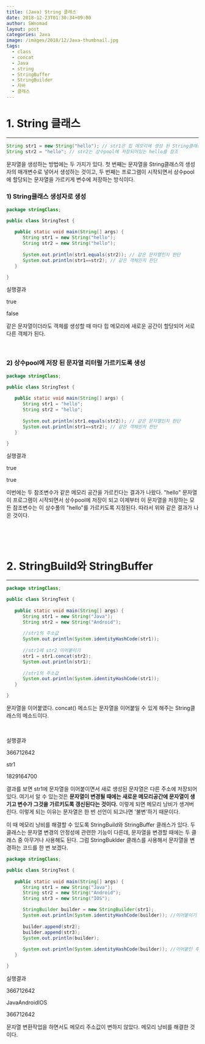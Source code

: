 ```yaml
---
title: (Java) String 클래스
date: 2018-12-23T01:30:34+09:00
author: SWnomad
layout: post
categories: Java
image: /images/2018/12/Java-thumbnail.jpg
tags:
  - class
  - concat
  - Java
  - string
  - StringBuffer
  - StringBuilder
  - 자바
  - 클래스
---
```

# 1. String 클래스

* * *

~~~ java
String str1 = new String("hello"); // str1은 힙 메모리에 생성 된 String클래스의 객체를 참조
String str2 = "hello"; // str2는 상수pool에 저장되어있는 hello를 참조
~~~

문자열을 생성하는 방법에는 두 가지가 있다. 첫 번째는 문자열을 String클래스의 생성자의 매개변수로 넣어서 생성하는 것이고, 두 번째는 프로그램이 시작되면서 상수pool에 할당되는 문자열을 가르키게 변수에 저장하는 방식이다.

### 1) String클래스 생성자로 생성

~~~ java
package stringClass;

public class StringTest {
   
   public static void main(String[] args) {
      String str1 = new String("hello");
      String str2 = new String("hello");
      
      System.out.println(str1.equals(str2)); // 같은 문자열인지 판단
      System.out.println(str1==str2); // 같은 객체인지 판단
   }

}
~~~

실행결과

true


false


 같은 문자열이더라도 객체를 생성할 때 마다 힙 메모리에 새로운 공간이 할당되어 서로 다른 객체가 된다.

&nbsp;

### 2) 상수pool에 저장 된 문자열 리터럴 가르키도록 생성

~~~ java
package stringClass;

public class StringTest {
   
   public static void main(String[] args) {
      String str1 = "hello";
      String str2 = "hello";
      
      System.out.println(str1.equals(str2)); // 같은 문자열인지 판단
      System.out.println(str1==str2); // 같은 객체인지 판단
   }

}
~~~

실행결과

true


true


 이번에는 두 참조변수가 같은 메모리 공간을 가르킨다는 결과가 나왔다. "hello" 문자열이 프로그램이 시작되면서 상수pool에 저장이 되고 이제부터 이 문자열을 저장하는 모든 참조변수는 이 상수풀의 "hello"를 가르키도록 지정된다. 따라서 위와 같은 결과가 나온 것이다.

&nbsp;

&nbsp;

# 2. StringBuild와 StringBuffer

* * *

~~~ java
package stringClass;

public class StringTest {
   
   public static void main(String[] args) {
      String str1 = new String("Java");
      String str2 = new String("Android");
      
      //str1의 주소값
      System.out.println(System.identityHashCode(str1));
      
      //str1에 str2 이어붙이기
      str1 = str1.concat(str2);
      System.out.println(str1);
      
      //str1의 주소값
      System.out.println(System.identityHashCode(str1));
   }

}
~~~

문자열을 이어붙였다. concat() 메소드는 문자열을 이어붙일 수 있게 해주는 String클래스의 메소드이다.

&nbsp;

실행결과

366712642


str1


1829164700


 

결과를 보면 str1에 문자열을 이어붙이면서 새로 생성된 문자열은 다른 주소에 저장되어 있다. 여기서 알 수 있는것은 **문자열이 변경될 때에는 새로운 메모리공간에 문자열이 생기고 변수가 그것을 가르키도록 갱신된다는 것이다.** 이렇게 되면 메모리 낭비가 생겨버린다. 이렇게 되는 이유는 문자열은 한 번 선언이 되고나면 '불변'하기 때문이다.

이 때 메모리 낭비를 해결할 수 있도록 StringBuild와 StringBuffer 클래스가 있다. 두 클래스는 문자열 변경의 안정성에 관련한 기능이 다른데, 문자열을 변경할 때에는 두 클래스 중 아무거나 사용해도 된다. 그럼 StringBuklder 클래스를 사용해서 문자열을 변경하는 코드를 한 번 보겠다.

~~~ java
package stringClass;

public class StringTest {
   
   public static void main(String[] args) {
      String str1 = new String("Java");
      String str2 = new String("Android");
      String str3 = new String("IOS");

      StringBuilder builder = new StringBuilder(str1);
      System.out.println(System.identityHashCode(builder)); //이어붙이기 전 builder 주소
      
      builder.append(str2);
      builder.append(str3);
      System.out.println(builder);
      
      System.out.println(System.identityHashCode(builder)); //이어붙인 후 builder 주소
   }

}
~~~

실행결과

366712642


JavaAndroidIOS


366712642


 문자열 변환작업을 하면서도 메모리 주소값이 변하지 않았다. 메모리 낭비를 해결한 것이다.